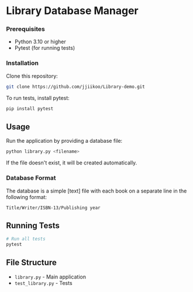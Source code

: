 # Library Database Manager

### Prerequisites

- Python 3.10 or higher
- Pytest (for running tests)

### Installation

Clone this repository:

```bash
git clone https://github.com/jjiikoo/Library-demo.git
```

To run tests, install pytest:

```bash
pip install pytest
```

## Usage

Run the application by providing a database file:

```bash
python library.py <filename>
```

If the file doesn't exist, it will be created automatically.

### Database Format

The database is a simple [text] file with each book on a separate line in the following format:

```
Title/Writer/ISBN-13/Publishing year
```

## Running Tests

```bash
# Run all tests
pytest
```

## File Structure

- `library.py` - Main application
- `test_library.py` - Tests
